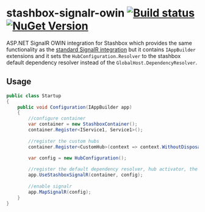 # stashbox-signalr-owin [![Build status](https://img.shields.io/appveyor/ci/pcsajtai/stashbox-extensions/main.svg?label=appveyor)](https://ci.appveyor.com/project/pcsajtai/stashbox-extensions/branch/main) [![NuGet Version](https://buildstats.info/nuget/Stashbox.AspNet.SignalR.Owin)](https://www.nuget.org/packages/Stashbox.AspNet.SignalR.Owin/)
ASP.NET SignalR OWIN integration for Stashbox which provides the same functionality as the [standard SignalR integration](https://github.com/z4kn4fein/stashbox-extensions/tree/main/src/stashbox-signalr) but it contains `IAppBuilder` extensions and it sets the `HubConfiguration.Resolver` to the stashbox default dependency resolver instead of the `GlobalHost.DependencyResolver`.

## Usage
```c#
public class Startup
{
    public void Configuration(IAppBuilder app)
    {
        //configure container
        var container = new StashboxContainer();
        container.Register<IService1, Service1>();
        
        //register the custom hubs
        container.Register<CustomHub>(context => context.WithoutDisposalTracking());
        
        var config = new HubConfiguration();

        //register the default dependency resolver, hub activator, the same configuration as the standard integration package does
        app.UseStashboxSignalR(container, config);
        
        //enable signalr
        app.MapSignalR(config);
    }
}
```
